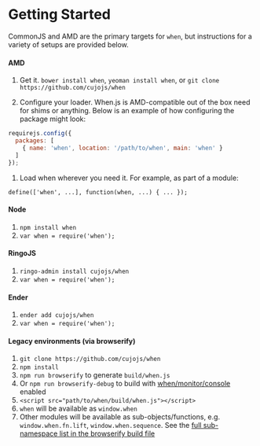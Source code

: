Getting Started
===============

CommonJS and AMD are the primary targets for `when`, but instructions for a variety of setups are provided below.

#### AMD

1. Get it. `bower install when`, `yeoman install when`, or `git clone https://github.com/cujojs/when`

1. Configure your loader. When.js is AMD-compatible out of the box need for shims or anything. Below is an example of how configuring the package might look:

  ```js
  requirejs.config({
    packages: [
      { name: 'when', location: '/path/to/when', main: 'when' }
    ]
  });
  ```

1. Load when wherever you need it. For example, as part of a module:

  ```
  define(['when', ...], function(when, ...) { ... });
  ```

#### Node

1. `npm install when`
1. `var when = require('when');`

#### RingoJS

1. `ringo-admin install cujojs/when`
1. `var when = require('when');`

#### Ender

1. `ender add cujojs/when`
2. `var when = require('when');`

#### Legacy environments (via browserify)

1. `git clone https://github.com/cujojs/when`
1. `npm install`
1. `npm run browserify` to generate `build/when.js`
  1. Or `npm run browserify-debug` to build with [when/monitor/console](docs/api.md#debugging-promises) enabled
1. `<script src="path/to/when/build/when.js"></script>`
  1. `when` will be available as `window.when`
  1. Other modules will be available as sub-objects/functions, e.g. `window.when.fn.lift`, `window.when.sequence`.  See the [full sub-namespace list in the browserify build file](build/when.browserify.js)
